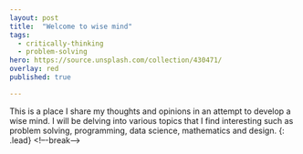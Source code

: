 ```yaml
---
layout: post
title:  "Welcome to wise mind"
tags:
  - critically-thinking
  - problem-solving
hero: https://source.unsplash.com/collection/430471/
overlay: red
published: true

---
```

This is a place I share my thoughts and opinions in an attempt to develop a wise mind. I will be delving into various topics that I find interesting such as problem solving, programming, data science, mathematics and design.
{: .lead}
<!–-break-–>